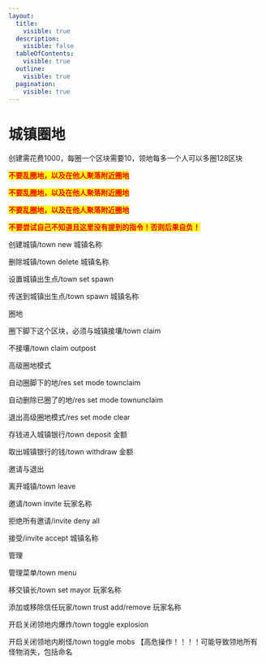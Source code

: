 ```yaml
---
layout:
  title:
    visible: true
  description:
    visible: false
  tableOfContents:
    visible: true
  outline:
    visible: true
  pagination:
    visible: true
---
```


# 城镇圈地

创建需花费1000，每圈一个区块需要10，领地每多一个人可以多圈128区块



<mark style="color:red;">**不要乱圈地，以及在他人聚落附近圈地**</mark>

<mark style="color:red;">**不要乱圈地，以及在他人聚落附近圈地**</mark>

<mark style="color:red;">**不要乱圈地，以及在他人聚落附近圈地**</mark>

<mark style="color:red;">**不要尝试自己不知道且这里没有提到的指令！否则后果自负！**</mark>



创建城镇/town new 城镇名称

删除城镇/town delete 城镇名称

设置城镇出生点/town set spawn

传送到城镇出生点/town spawn 城镇名称



圈地

圈下脚下这个区块，必须与城镇接壤/town claim

不接壤/town claim outpost

高级圈地模式

自动圈脚下的地/res set mode townclaim

自动删除已圈了的地/res set mode townunclaim

退出高级圈地模式/res set mode clear



存钱进入城镇银行/town deposit 金额

取出城镇银行的钱/town withdraw 金额



邀请与退出

离开城镇/town leave

邀请/town invite 玩家名称

拒绝所有邀请/invite deny all

接受/invite accept 城镇名称



管理

管理菜单/town menu

移交镇长/town set mayor 玩家名称

添加或移除信任玩家/town trust add/remove 玩家名称

开启关闭领地内爆炸/town toggle explosion

开启关闭领地内刷怪/town toggle mobs   【高危操作！！！！可能导致领地所有怪物消失，包括命名
